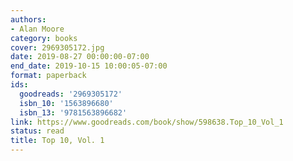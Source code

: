 ```yaml
---
authors:
- Alan Moore
category: books
cover: 2969305172.jpg
date: 2019-08-27 00:00:00-07:00
end_date: 2019-10-15 10:00:05-07:00
format: paperback
ids:
  goodreads: '2969305172'
  isbn_10: '1563896680'
  isbn_13: '9781563896682'
link: https://www.goodreads.com/book/show/598638.Top_10_Vol_1
status: read
title: Top 10, Vol. 1
---
```

